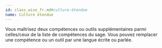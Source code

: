 ```yaml
---
id: class_wise_fr.md#culture-étendue
name: Culture étendue
---
```


Vous maîtrisez deux compétences ou outils supplémentaires parmi celles/ceux de la liste de compétences du sage. Vous pouvez remplacer une compétence ou un outil par une langue écrite ou parlée.

